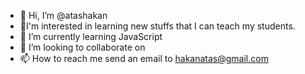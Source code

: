 - 👋 Hi, I’m @atashakan
- 👀I'm interested in learning new stuffs that I can teach my students.
- 🌱 I’m currently learning JavaScript
- 💞️ I’m looking to collaborate on 
- 📫 How to reach me send an email to hakanatas@gmail.com

<!---
atashakan/atashakan is a ✨ special ✨ repository because its `README.md` (this file) appears on your GitHub profile.
You can click the Preview link to take a look at your changes.
--->
